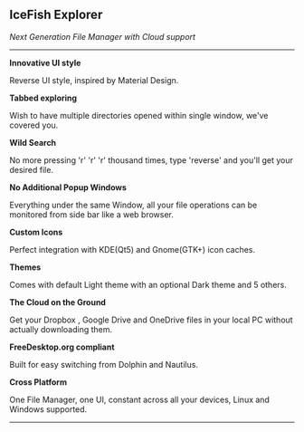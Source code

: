 ## IceFish Explorer

*Next Generation File Manager with Cloud support*

---

**Innovative UI style**

Reverse UI style, inspired by Material Design.

**Tabbed exploring**

Wish to have multiple directories opened within single window, we've covered you.

**Wild Search**

No more pressing 'r' 'r' 'r' thousand times, type 'reverse' and you'll get your desired file.

**No Additional Popup Windows**

Everything under the same Window, all your file operations can be monitored from side bar like a web browser.

**Custom Icons**

Perfect integration with KDE(Qt5) and Gnome(GTK+) icon caches.

**Themes**

Comes with default Light theme with an optional Dark theme and 5 others.

**The Cloud on the Ground**

Get your Dropbox , Google Drive and OneDrive files in your local PC without actually downloading them.<partial support>

**FreeDesktop.org compliant**

Built for easy switching from Dolphin and Nautilus.

**Cross Platform**

One File Manager, one UI, constant across all your devices, Linux and Windows supported.

---
